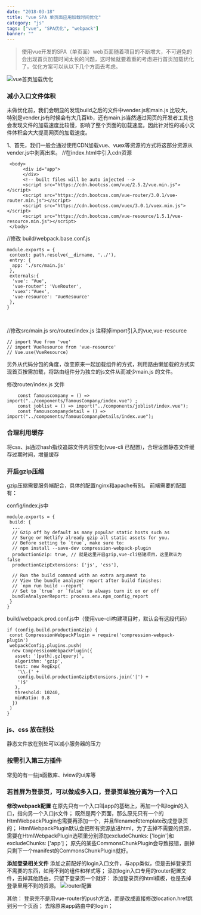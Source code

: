 ```yaml
---
date: "2018-03-18"
title: "vue SPA 单页面应用加载时间优化"
category: "js"
tags: ["vue", "SPA优化", "webpack"]
banner: ""
---
```



>使用vue开发的SPA（单页面）web页面随着项目的不断增大，不可避免的会出现首页加载时间太长的问题，这时候就要着重的考虑进行首页加载优化了。优化方案可以从以下几个方面去考虑。


![vue首页加载优化](/assets/2019-03-19/11vue.png "vue首页加载优化")

### 减小入口文件体积
未做优化前，我们会明显的发现build之后的文件中vender.js和main.js 比较大，特别是vender.js有时候会有大几百kb，还有main.js当然通过网页的开发者工具也会发现文件的加载速度比较慢，影响了整个页面的加载速度。因此针对性的减小文件体积会大大提高网页的加载速度。

1、首先，我们一般会通过使用CDN加载vue、vuex等资源的方式将这部分资源从vender.js中剥离出来。
//在index.html中引入cdn资源
```
 <body>
      <div id="app">
      </div>
      <!-- built files will be auto injected -->
      <script src="https://cdn.bootcss.com/vue/2.5.2/vue.min.js"></script>
      <script src="https://cdn.bootcss.com/vue-router/3.0.1/vue-router.min.js"></script>
      <script src="https://cdn.bootcss.com/vuex/3.0.1/vuex.min.js"></script>
      <script src="https://cdn.bootcss.com/vue-resource/1.5.1/vue-resource.min.js"></script>
 </body>
```
 
 
 //修改 build/webpack.base.conf.js 
```
module.exports = {
 context: path.resolve(__dirname, '../'),
 entry: {
  app: './src/main.js'
 },
 externals:{
  'vue': 'Vue',
  'vue-router': 'VueRouter',
  'vuex':'Vuex',
  'vue-resource': 'VueResource'
 },
}
```
 
 
//修改src/main.js src/router/index.js 注释掉import引入的vue,vue-resource

```
// import Vue from 'vue'
// import VueResource from 'vue-resource'
// Vue.use(VueResource)
```


另外从代码分包的角度，改变原来一起加载组件的方式，利用路由懒加载的方式实现首页按需加载，将路由组件分为独立的js文件从而减少main.js 的文件。

修改router/index.js 文件

```
    const famouscompany = () => import("../components/famousCompany/index.vue") ;
    const joblist = () => import("../components/joblist/index.vue");
    const famouscompanydetail = () => import("../components/famousCompanyDetails/index.vue");
```
### 合理利用缓存
将css、js通过hash指纹追踪文件内容变化(vue-cli 已配置)，合理设置静态文件缓存过期时间，增量缓存

### 开启gzip压缩

gzip压缩需要服务端配合，具体的配置nginx和apache有别。
前端需要的配置有：


config/index.js中

```
module.exports = {
 build: {
  ...
  // Gzip off by default as many popular static hosts such as
  // Surge or Netlify already gzip all static assets for you.
  // Before setting to `true`, make sure to:
  // npm install --save-dev compression-webpack-plugin
  productionGzip: true, // 就是这里开启gzip,vue-cli搭建项目，这里默认为false
  productionGzipExtensions: ['js', 'css'],
 
  // Run the build command with an extra argument to
  // View the bundle analyzer report after build finishes:
  // `npm run build --report`
  // Set to `true` or `false` to always turn it on or off
  bundleAnalyzerReport: process.env.npm_config_report
 }
}
```

build/webpack.prod.conf.js中（使用vue-cli构建项目时，默认会有这段代码）


```
if (config.build.productionGzip) {
 const CompressionWebpackPlugin = require('compression-webpack-plugin')
 webpackConfig.plugins.push(
  new CompressionWebpackPlugin({
   asset: '[path].gz[query]',
   algorithm: 'gzip',
   test: new RegExp(
    '\\.(' +
    config.build.productionGzipExtensions.join('|') +
    ')$'
   ),
   threshold: 10240,
   minRatio: 0.8
  })
 )
}
```

### js、css 放在别处
静态文件放在别处可以减小服务器的压力
### 按需引入第三方插件
常见的有一些js函数库、iview的ui库等

### 若首屏为登录页，可以做成多入口，登录页单独分离为一个入口

**修改webpack配置**
在原先只有一个入口叫app的基础上，再加一个叫login的入口，指向另一个入口js文件；
既然是两个页面，那么原先只有一个的HtmlWebpackPlugin也需要再添加一个，并且filename和template改成登录页的；
HtmlWebpackPlugin默认会把所有资源放进html，为了去掉不需要的资源，需要在HtmlWebpackPlugin选项里分别添加excludeChunks: ['login']和excludeChunks: ['app']；
原先的某些CommonsChunkPlugin会导致报错，删掉只剩下一个manifest的CommonsChunkPlugin就好。

**添加登录相关文件**
添加之前配好的login入口文件，与app类似，但是去掉登录页不需要的东西，如用不到的组件和样式等；
添加login入口专用的router配置文件，去掉其他路由，只留下登录页一个就好：
添加登录页的html模板，也是去掉登录里用不到的资源。
![router配置](/assets/2019-03-19/12.png "router配置")

其他：
登录完不是用vue-router的push方法，而是改成直接修改location.href跳到另一个页面；
去除原来app路由中的login；
